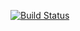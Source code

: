 
[![Build Status](https://travis-ci.org/justgook/PrintersWorkshopUI3.svg?branch=develop)](https://travis-ci.org/justgook/PrintersWorkshopUI3)